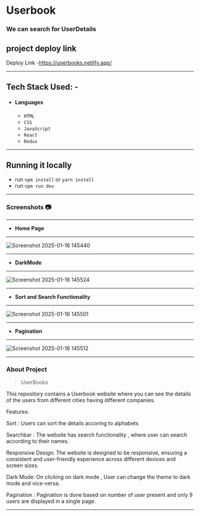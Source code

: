 
# Userbook 

<h3>We can search for UserDetails</h3>



## project deploy link
  Deploy Link -https://userbooks.netlify.app/
   

---

## Tech Stack Used: -

- #### Languages
  - `HTML`
  - `CSS`
  - `JavaScript `
  - `React`
  - `Redux`
 
  
---
## Running it locally
- run `npm install` or `yarn install`
- run `npm run dev`

---

### Screenshots :camera:

---
- **Home Page**
---
![Screenshot 2025-01-16 145440](https://github.com/user-attachments/assets/162205e2-b9e6-4bce-aea4-302ce28ffde9)

---
- **DarkMode**
---
![Screenshot 2025-01-16 145524](https://github.com/user-attachments/assets/ddfc6c89-9133-4c27-a74d-61edc91e127f)


---
- **Sort and Search Functionality**
---
![Screenshot 2025-01-16 145501](https://github.com/user-attachments/assets/0dc3e758-d21b-4f2b-8b00-788b3b40360e)


---
- **Pagination**
---
![Screenshot 2025-01-16 145512](https://github.com/user-attachments/assets/babf204b-fefe-4679-9b28-b731bd34173c)



---
### About Project

> UserBooks 

This repository contains a Userbook website where you can see the details of the users from different cities having different companies.

Features:

Sort : Users can sort the details accoring to alphabets

Searchbar : The website has search functionality , where user can search according to their names.

Responsive Design: The website is designed to be responsive, ensuring a consistent and user-friendly experience across different devices and screen sizes.

Dark Mode: On clicking on dark mode , User can change the theme to dark mode and vice-versa.

Pagination : Pagination is done based on number of user present and only 9 users are displayed in a single page.


---

